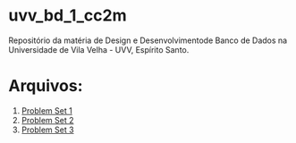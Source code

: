 # uvv_bd_1_cc2m
Repositório da matéria de Design e Desenvolvimentode Banco de Dados na Universidade de Vila Velha - UVV, Espírito Santo.

# Arquivos:

1. [Problem Set 1](/pset1)
2. [Problem Set 2](/pset2)
3. [Problem Set 3](/pset3)